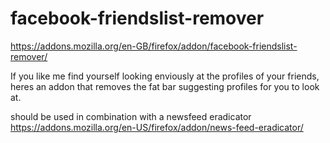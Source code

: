 # facebook-friendslist-remover
https://addons.mozilla.org/en-GB/firefox/addon/facebook-friendslist-remover/

If you like me find yourself looking enviously at the profiles of your friends, heres an addon that removes the fat bar suggesting profiles for you to look at.

should be used in combination with a newsfeed eradicator
https://addons.mozilla.org/en-US/firefox/addon/news-feed-eradicator/

